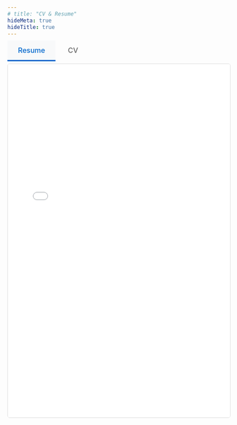 ```yaml
---
# title: "CV & Resume"
hideMeta: true
hideTitle: true
---
```


<style>
/* 탭 스타일 */
.tab-container {
    margin: 20px 0;
    max-width: 100%;
    padding: 0;
}

.tab-buttons {
    display: flex;
    border-bottom: 2px solid #ddd;
    margin-bottom: 20px;
    justify-content: center;
}

.tab-button {
    background: none;
    border: none;
    padding: 12px 24px;
    cursor: pointer;
    font-size: 16px;
    font-weight: 500;
    color: #666;
    border-bottom: 3px solid transparent;
    transition: all 0.3s ease;
}

.tab-button:hover {
    color: #0066cc;
    background-color: #f8f9fa;
}

.tab-button.active {
    color: #0066cc;
    border-bottom-color: #0066cc;
    background-color: #f8f9fa;
}

.tab-content {
    display: none;
}

.tab-content.active {
    display: block;
}

.pdf-container {
    margin-top: 20px;
    width: 100%;
    max-width: 100%;
    padding: 0;
}

.pdf-iframe {
    width: 100%;
    height: 800px;
    border: 1px solid #ddd;
    border-radius: 5px;
    margin: 0;
}

/* 라디오 버튼을 사용한 탭 구현 */
.tab-radio {
    display: none;
}

.tab-radio:checked + .tab-button {
    color: #0066cc;
    border-bottom-color: #0066cc;
    background-color: #f8f9fa;
}

/* 각 라디오 버튼이 해당하는 탭 콘텐츠만 제어 */
#tab-resume:checked ~ .tab-content:first-of-type {
    display: block;
}

#tab-cv:checked ~ .tab-content:last-of-type {
    display: block;
}

/* 기본적으로 첫 번째 탭이 보이도록 */
#tab-resume:checked ~ .tab-content:first-of-type {
    display: block;
}
</style>

<div class="tab-container">
  <input type="radio" name="tab" id="tab-resume" class="tab-radio" checked>
  <label for="tab-resume" class="tab-button">Resume</label>
  
  <input type="radio" name="tab" id="tab-cv" class="tab-radio">
  <label for="tab-cv" class="tab-button">CV</label>
  
  <div class="tab-content">
    <div class="pdf-container">
      <iframe src="/resume.pdf" class="pdf-iframe" type="application/pdf" allowfullscreen></iframe>
    </div>
  </div>
  
  <div class="tab-content">
    <div class="pdf-container">
      <iframe src="/cv.pdf" class="pdf-iframe" type="application/pdf" allowfullscreen></iframe>
    </div>
  </div>
</div>
